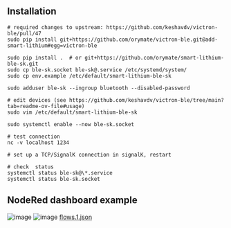 ## Installation

```
# required changes to upstream: https://github.com/keshavdv/victron-ble/pull/47
sudo pip install git+https://github.com/orymate/victron-ble.git@add-smart-lithium#egg=victron-ble

sudo pip install .  # or git+https://github.com/orymate/smart-lithium-ble-sk.git
sudo cp ble-sk.socket ble-sk@.service /etc/systemd/system/
sudo cp env.example /etc/default/smart-lithium-ble-sk

sudo adduser ble-sk --ingroup bluetooth --disabled-password

# edit devices (see https://github.com/keshavdv/victron-ble/tree/main?tab=readme-ov-file#usage)
sudo vim /etc/default/smart-lithium-ble-sk

sudo systemctl enable --now ble-sk.socket

# test connection
nc -v localhost 1234

# set up a TCP/SignalK connection in signalK, restart

# check  status
systemctl status ble-sk@\*.service
systemctl status ble-sk.socket

```

## NodeRed dashboard example

![image](https://github.com/orymate/smart-lithium-ble-sk/assets/207816/9a06fa2c-c885-4ae9-9e86-0665e4f839e8)
![image](https://github.com/orymate/smart-lithium-ble-sk/assets/207816/71d12300-6618-4742-ab38-915aa8f27a31)
[flows.1.json](examples/flows.1.json)
